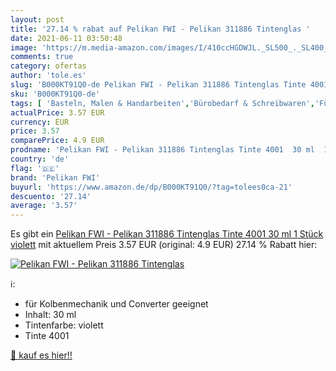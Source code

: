 ```yaml
---
layout: post
title: '27.14 % rabat auf Pelikan FWI - Pelikan 311886 Tintenglas '
date: 2021-06-11 03:50:48
image: 'https://m.media-amazon.com/images/I/410ccHGDWJL._SL500_._SL400_.jpg'
comments: true
category: ofertas
author: 'tole.es'
slug: 'B000KT91Q0-de Pelikan FWI - Pelikan 311886 Tintenglas Tinte 4001 30 ml 1...'
sku: 'B000KT91Q0-de'
tags: [ 'Basteln, Malen & Handarbeiten','Bürobedarf & Schreibwaren','Füllfederhalter & Kugelschreiber','Küche, Haushalt & Wohnen','Schreibwaren','Tinten','Tintenfässer für traditionelle Füllhalter & Federn','Zeichenwerkzeuge','Zeichnen','pelikan fwi', ]
actualPrice: 3.57 EUR
currency: EUR
price: 3.57
comparePrice: 4.9 EUR
prodname: 'Pelikan FWI - Pelikan 311886 Tintenglas Tinte 4001  30 ml  1 Stück  violett'
country: 'de'
flag: '🇩🇪'
brand: 'Pelikan FWI'
buyurl: 'https://www.amazon.de/dp/B000KT91Q0/?tag=tolees0ca-21'
descuento: '27.14'
average: '3.57'
---
```


Es gibt ein [Pelikan FWI - Pelikan 311886 Tintenglas Tinte 4001  30 ml  1 Stück  violett](https://www.amazon.de/dp/B000KT91Q0/?tag=tolees0ca-21) mit aktuellem Preis 3.57 EUR (original: 4.9 EUR) 27.14 % Rabatt hier:

[![Pelikan FWI - Pelikan 311886 Tintenglas ](https://m.media-amazon.com/images/I/410ccHGDWJL._SL500_._SL400_.jpg)](https://www.amazon.de/dp/B000KT91Q0/?tag=tolees0ca-21)

ℹ️:

- für Kolbenmechanik und Converter geeignet
- Inhalt: 30 ml
- Tintenfarbe: violett
- Tinte 4001

[🛒 kauf es hier!!](https://www.amazon.de/dp/B000KT91Q0/?tag=tolees0ca-21)
